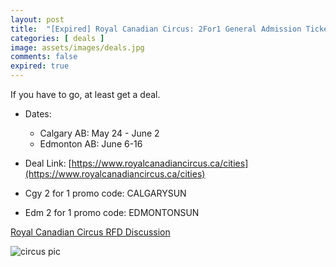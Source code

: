 ```yaml
---
layout: post
title:  "[Expired] Royal Canadian Circus: 2For1 General Admission Tickets Code, expires June 2nd (Cgy), June 16 (Edm) 2024"
categories: [ deals ]
image: assets/images/deals.jpg
comments: false
expired: true
---
```


If you have to go, at least get a deal.

- Dates:
    - Calgary AB: May 24 - June 2
    - Edmonton AB: June 6-16
- Deal Link: [https://www.royalcanadiancircus.ca/cities](https://www.royalcanadiancircus.ca/cities)

- Cgy 2 for 1 promo code: <bold>CALGARYSUN</bold>
- Edm 2 for 1 promo code: <bold>EDMONTONSUN</bold>

[Royal Canadian Circus RFD Discussion](https://forums.redflagdeals.com/royal-canadian-circus-2for1-general-admission-tickets-royal-canadian-circus-2692795/)

![circus pic](https://www.royalcanadiancircus.ca/img/rici-header-2024.webp)

